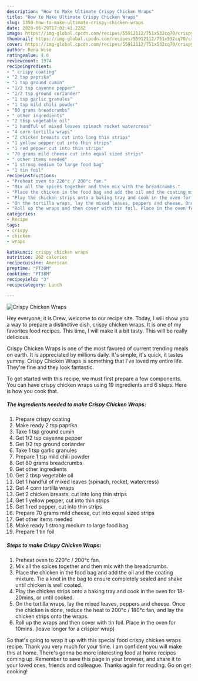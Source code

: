 ```yaml
---
description: "How to Make Ultimate Crispy Chicken Wraps"
title: "How to Make Ultimate Crispy Chicken Wraps"
slug: 1350-how-to-make-ultimate-crispy-chicken-wraps
date: 2020-06-29T17:02:41.228Z
image: https://img-global.cpcdn.com/recipes/55912112/751x532cq70/crispy-chicken-wraps-recipe-main-photo.jpg
thumbnail: https://img-global.cpcdn.com/recipes/55912112/751x532cq70/crispy-chicken-wraps-recipe-main-photo.jpg
cover: https://img-global.cpcdn.com/recipes/55912112/751x532cq70/crispy-chicken-wraps-recipe-main-photo.jpg
author: Rena Wise
ratingvalue: 4.6
reviewcount: 1974
recipeingredient:
- " crispy coating"
- "2 tsp paprika"
- "1 tsp ground cumin"
- "1/2 tsp cayenne pepper"
- "1/2 tsp ground coriander"
- "1 tsp garlic granules"
- "1 tsp mild chili powder"
- "80 grams breadcrumbs"
- " other ingredients"
- "2 tbsp vegetable oil"
- "1 handful of mixed leaves spinach rocket watercress"
- "4 corn tortilla wraps"
- "2 chicken breasts cut into long thin strips"
- "1 yellow pepper cut into thin strips"
- "1 red pepper cut into thin strips"
- "70 grams mild cheese cut into equal sized strips"
- " other items needed"
- "1 strong medium to large food bag"
- "1 tin foil"
recipeinstructions:
- "Preheat oven to 220°c / 200°c fan."
- "Mix all the spices together and then mix with the breadcrumbs."
- "Place the chicken in the food bag and add the oil and the coating mixture. Tie a knot in the bag to ensure completely sealed and shake until chicken is well coated."
- "Play the chicken strips onto a baking tray and cook in the oven for 18-20mins, or until cooked."
- "On the tortilla wraps, lay the mixed leaves, peppers and cheese. Once the chicken is done, reduce the heat to 200°c / 180°c fan, and lay the chicken strips onto the wraps."
- "Roll up the wraps and then cover with tin foil. Place in the oven for 10mins. (leave longer for a crispier wrap)"
categories:
- Recipe
tags:
- crispy
- chicken
- wraps

katakunci: crispy chicken wraps 
nutrition: 262 calories
recipecuisine: American
preptime: "PT20M"
cooktime: "PT38M"
recipeyield: "3"
recipecategory: Lunch

---
```



![Crispy Chicken Wraps](https://img-global.cpcdn.com/recipes/55912112/751x532cq70/crispy-chicken-wraps-recipe-main-photo.jpg)

Hey everyone, it is Drew, welcome to our recipe site. Today, I will show you a way to prepare a distinctive dish, crispy chicken wraps. It is one of my favorites food recipes. This time, I will make it a bit tasty. This will be really delicious.



Crispy Chicken Wraps is one of the most favored of current trending meals on earth. It is appreciated by millions daily. It's simple, it's quick, it tastes yummy. Crispy Chicken Wraps is something that I've loved my entire life. They're fine and they look fantastic.


To get started with this recipe, we must first prepare a few components. You can have crispy chicken wraps using 19 ingredients and 6 steps. Here is how you cook that.

<!--inarticleads1-->

##### The ingredients needed to make Crispy Chicken Wraps:

1. Prepare  crispy coating
1. Make ready 2 tsp paprika
1. Take 1 tsp ground cumin
1. Get 1/2 tsp cayenne pepper
1. Get 1/2 tsp ground coriander
1. Take 1 tsp garlic granules
1. Prepare 1 tsp mild chili powder
1. Get 80 grams breadcrumbs
1. Get  other ingredients
1. Get 2 tbsp vegetable oil
1. Get 1 handful of mixed leaves (spinach, rocket, watercress)
1. Get 4 corn tortilla wraps
1. Get 2 chicken breasts, cut into long thin strips
1. Get 1 yellow pepper, cut into thin strips
1. Get 1 red pepper, cut into thin strips
1. Prepare 70 grams mild cheese, cut into equal sized strips
1. Get  other items needed
1. Make ready 1 strong medium to large food bag
1. Prepare 1 tin foil




<!--inarticleads2-->

##### Steps to make Crispy Chicken Wraps:

1. Preheat oven to 220°c / 200°c fan.
1. Mix all the spices together and then mix with the breadcrumbs.
1. Place the chicken in the food bag and add the oil and the coating mixture. Tie a knot in the bag to ensure completely sealed and shake until chicken is well coated.
1. Play the chicken strips onto a baking tray and cook in the oven for 18-20mins, or until cooked.
1. On the tortilla wraps, lay the mixed leaves, peppers and cheese. Once the chicken is done, reduce the heat to 200°c / 180°c fan, and lay the chicken strips onto the wraps.
1. Roll up the wraps and then cover with tin foil. Place in the oven for 10mins. (leave longer for a crispier wrap)




So that's going to wrap it up with this special food crispy chicken wraps recipe. Thank you very much for your time. I am confident you will make this at home. There's gonna be more interesting food at home recipes coming up. Remember to save this page in your browser, and share it to your loved ones, friends and colleague. Thanks again for reading. Go on get cooking!
